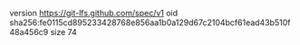 version https://git-lfs.github.com/spec/v1
oid sha256:fe0115cd895233428768e856aa1b0a129d67c2104bcf61ead43b510f48a456c9
size 74
